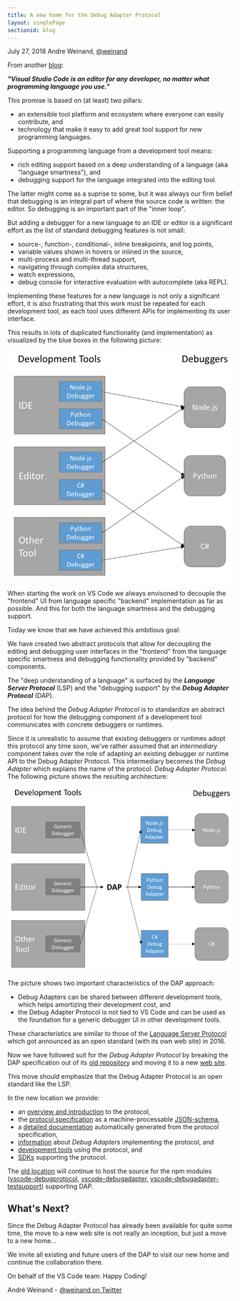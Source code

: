 ```yaml
---
title: A new home for the Debug Adapter Protocol
layout: singlePage
sectionid: blog
---
```


July 27, 2018 Andre Weinand, [@weinand](https://twitter.com/weinand)

From another [blog](https://code.visualstudio.com/blogs/2016/06/27/common-language-protocol):

**_"Visual Studio Code is an editor for any developer, no matter what programming language you use."_**

This promise is based on (at least) two pillars:
- an extensible tool platform and ecosystem where everyone can easily contribute, and
- technology that make it easy to add great tool support for new programming languages.

Supporting a programming language from a development tool means:
- rich editing support based on a deep understanding of a language (aka "language smartness"), and
- debugging support for the language integrated into the editing tool.

The latter might come as a suprise to some, but it was always our firm belief that debugging is an integral part of where the source code is written: the editor. So debugging is an important part of the "inner loop".

But adding a debugger for a new language to an IDE or editor is a significant effort as the list of standard debugging features is not small:
- source-, function-, conditional-, inline breakpoints, and log points,
- variable values shown in hovers or inlined in the source,
- multi-process and multi-thread support,
- navigating through complex data structures,
- watch expressions,
- debug console for interactive evaluation with autocomplete (aka REPL).

Implementing these features for a new language is not only a significant effort, it is also frustrating that this work must be repeated for each development tool, as each tool uses different APIs for implementing its user interface.

This results in lots of duplicated functionality (and implementation) as visualized by the blue boxes in the following picture:

![without_DAP](./img/without-DAP.png)

When starting the work on VS Code we always envisoned to decouple the "frontend" UI from language specific "backend" implementation as far as possible.
And this for both the language smartness and the debugging support.

Today we know that we have achieved this ambitious goal:

We have created two abstract protocols that allow for decoupling the editing and debugging user interfaces in the "frontend" from the language specific smartness and debugging functionality provided by "backend" components.

The "deep understanding of a language" is surfaced by the **_Language Server Protocol_** (LSP) and the "debugging support" by the **_Debug Adapter Protocol_** (DAP).

The idea behind the _Debug Adapter Protocol_ is to standardize an abstract protocol for how the debugging component of a development tool communicates with concrete debuggers or runtimes.

Since it is unrealistic to assume that existing debuggers or runtimes adopt this protocol any time soon,
we've rather assumed that an _intermediary_ component takes over the role of adapting an existing debugger or runtime API to the Debug Adapter Protocol.
This intermediary becomes the _Debug Adapter_ which explains the name of the protocol: _Debug Adapter Protocol_.
The following picture shows the resulting architecture:

![with_DAP](./img/with-DAP.png)

The picture shows two important characteristics of the DAP approach:
- Debug Adapters can be shared between different development tools, which helps amortizing their development cost, and
- the Debug Adapter Protocol is not tied to VS Code and can be used as the foundation for a generic debugger UI in other development tools.

These characteristics are similar to those of the [Language Server Protocol](https://microsoft.github.io/language-server-protocol/) which got announced as an open standard (with its own web site) in 2016.

Now we have followed suit for the _Debug Adapter Protocol_ by breaking the DAP specification out of its [old repository](https://github.com/Microsoft/vscode-debugadapter-node) and moving it to a new [web site](http://weinand.ch:4000/debug-adapter-protocol/).

This move should emphasize that the Debug Adapter Protocol is an open standard like the LSP.

In the new location we provide:
- an [overview and introduction](./overview) to the protocol,
- the [protocol specification](./debugAdapterProtocol.json) as a machine-processable [JSON-schema](http://json-schema.org),
- a [detailed documentation](./specification) automatically generated from the protocol specification,
- [information](./implementors/adapters/) about _Debug Adapters_ implementing the protocol, and
- [development tools](./implementors/tools/) using the protocol, and
- [SDKs](./implementors/sdks/) supporting the protocol.

The [old location](https://github.com/Microsoft/vscode-debugadapter-node) will continue to host the source for the npm modules ([vscode-debugprotocol](https://www.npmjs.com/package/vscode-debugprotocol), [vscode-debugadapter](https://www.npmjs.com/package/vscode-debugadapter), [vscode-debugadapter-testsupport](https://www.npmjs.com/package/vscode-debugadapter-testsupport)) supporting DAP.

## What's Next?

Since the Debug Adapter Protocol has already been available for quite some time,
the move to a new web site is not really an inception, but just a move to a new home...

We invite all existing and future users of the DAP to visit our new home and
continue the collaboration there.


On behalf of the VS Code team: Happy Coding!

André Weinand -  [@weinand on Twitter](https://twitter.com/weinand)